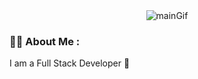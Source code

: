 <div id="mainGif" align="center">
    <img src="https://media.giphy.com/media/ZG719ozZxGuThHBckn/giphy.gif" alt="mainGif">
</div>

### :man_technologist: About Me :
I am a Full Stack Developer :shark:

<!--
**0b1100100/0b1100100** is a ✨ _special_ ✨ repository because its `README.md` (this file) appears on your GitHub profile.

Here are some ideas to get you started:

- 🔭 I’m currently working on ...
- 🌱 I’m currently learning ...
- 👯 I’m looking to collaborate on ...
- 🤔 I’m looking for help with ...
- 💬 Ask me about ...
- 📫 How to reach me: ...
- 😄 Pronouns: ...
- ⚡ Fun fact: ...
-->
